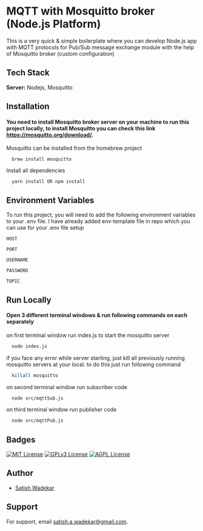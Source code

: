 
# MQTT with Mosquitto broker (Node.js Platform)

This is a very quick & simple boilerplate where you can develop Node.js app with MQTT protocols for Pub/Sub message exchange module with the help of Mosquitto broker (custom configuration)

## Tech Stack

**Server:** Nodejs, Mosquitto


## Installation

#### You need to install Mosquitto broker server on your machine to run this project locally, to install Mosquitto you can check this link https://mosquitto.org/download/. 
Mosquitto can be installed from the homebrew project

```
  brew install mosquitto
```
 
Install all dependencies 

```
  yarn install OR npm install
```

## Environment Variables

To run this project, you will need to add the following environment variables to your .env file. 
I have already added env-template file in repo which you can use for your .env file setup

`HOST`

`PORT`

`USERNAME`

`PASSWORD`

`TOPIC`


## Run Locally 
#### Open 3 different terminal windows & run following commands on each separately    

on first terminal window run index.js to start the mosquitto server
```bash
  node index.js
```

if you face any error while server starting, just kill all previously running mosquitto servers at your local. to do this just run following command
```bash
  killall mosquitto
```

on second terminal window run subscriber code

```bash
  node src/mqttSub.js
```

on third terminal window run publisher code 

```bash
  node src/mqttPub.js
```

## Badges

[![MIT License](https://img.shields.io/badge/License-MIT-green.svg)](https://choosealicense.com/licenses/mit/)
[![GPLv3 License](https://img.shields.io/badge/License-GPL%20v3-yellow.svg)](https://opensource.org/licenses/)
[![AGPL License](https://img.shields.io/badge/license-AGPL-blue.svg)](http://www.gnu.org/licenses/agpl-3.0)


## Author

- [Satish Wadekar](https://github.com/Satish-A-Wadekar)


## Support

For support, email satish.a.wadekar@gmail.com.

